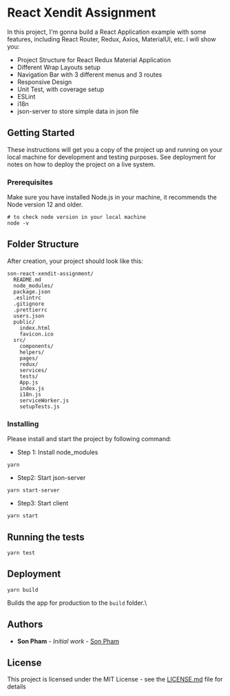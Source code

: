 # React Xendit Assignment

In this project, I'm gonna build a React Application example with some features, including React Router, Redux, Axios, MaterialUI, etc. I will show you:

- Project Structure for React Redux Material Application
- Different Wrap Layouts setup
- Navigation Bar with 3 different menus and 3 routes
- Responsive Design
- Unit Test, with coverage setup
- ESLint
- i18n
- json-server to store simple data in json file

## Getting Started

These instructions will get you a copy of the project up and running on your local machine for development and testing purposes. See deployment for notes on how to deploy the project on a live system.

### Prerequisites

Make sure you have installed Node.js in your machine, it recommends the Node version 12 and older.

```
# to check node version in your local machine
node -v
```

## Folder Structure

After creation, your project should look like this:

```
son-react-xendit-assignment/
  README.md
  node_modules/
  package.json
  .eslintrc
  .gitignore
  .prettierrc
  users.json
  public/
    index.html
    favicon.ico
  src/
    components/
    helpers/
    pages/
    redux/
    services/
    tests/
    App.js
    index.js
    i18n.js
    serviceWorker.js
    setupTests.js
```

### Installing

Please install and start the project by following command:

- Step 1: Install node_modules
```
yarn
```

- Step2: Start json-server
```
yarn start-server
```

- Step3: Start client
```
yarn start
```

## Running the tests
```
yarn test
```



## Deployment
```
yarn build
```

Builds the app for production to the `build` folder.\


## Authors

* **Son Pham** - *Initial work* - [Son Pham](https://github.com/hongson890)

## License

This project is licensed under the MIT License - see the [LICENSE.md](LICENSE.md) file for details
